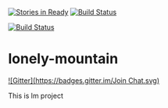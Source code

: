[![Stories in Ready](https://badge.waffle.io/geekgugi/lonely-mountain.png?label=ready&title=Ready)](https://waffle.io/geekgugi/lonely-mountain)
[![Build Status](https://travis-ci.org/geekgugi/lonely-mountain.svg?branch=master)](https://travis-ci.org/geekgugi/lonely-mountain)

[![Build Status](https://semaphoreapp.com/api/v1/projects/af9a0031-d6c9-4d01-aa87-2449fb67ed61/299564/badge.png)](https://semaphoreapp.com/geekgugi/lonely-mountain)      


lonely-mountain
===============
[![Gitter](https://badges.gitter.im/Join Chat.svg)](https://gitter.im/geekgugi/lonely-mountain?utm_source=badge&utm_medium=badge&utm_campaign=pr-badge&utm_content=badge)

This is lm project
